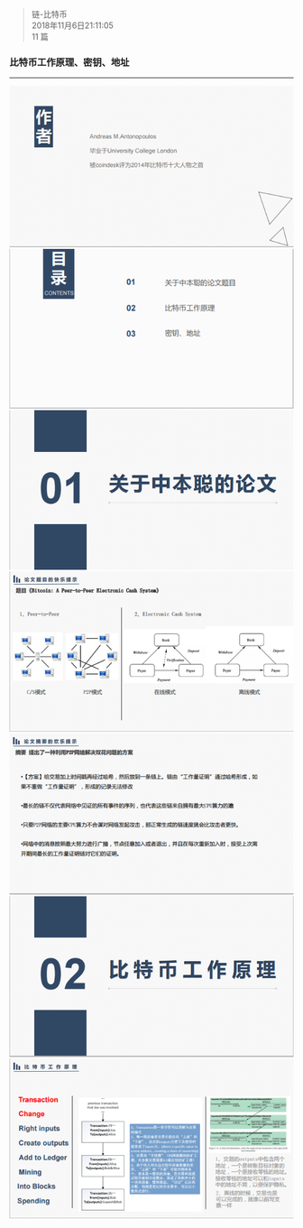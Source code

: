 > 链-比特币  
> 2018年11月6日21:11:05  
> 11 篇  

### 比特币工作原理、密钥、地址


----------


![enter description here](https://www.github.com/jixiyu/images3/raw/master/小书匠/1541509937003.png)
![enter description here](https://www.github.com/jixiyu/images3/raw/master/小书匠/1541509949847.png)
![enter description here](https://www.github.com/jixiyu/images3/raw/master/小书匠/1541509963025.png)
![enter description here](https://www.github.com/jixiyu/images3/raw/master/小书匠/1541509975212.png)
![enter description here](https://www.github.com/jixiyu/images3/raw/master/小书匠/1541509985927.png)
![enter description here](https://www.github.com/jixiyu/images3/raw/master/小书匠/1541509997125.png)
![enter description here](https://www.github.com/jixiyu/images3/raw/master/小书匠/1541510005569.png)